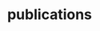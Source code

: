 ---
layout: page
title: publications
nav: true
dropdown: true
children: 
    - title: articles
      permalink: /articles/
    - title: divider
    - title: datasets
      permalink: /datasets/
---